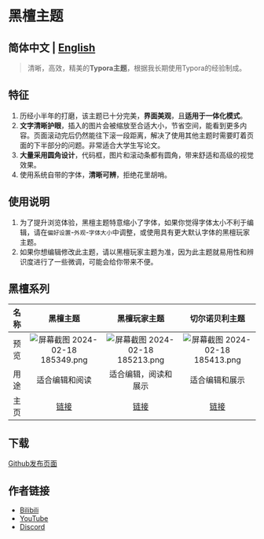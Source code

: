 # 黑檀主题

## 简体中文 | [English](/typora_theme_ebony/en/)

> 清晰，高效，精美的**Typora主题**，根据我长期使用Typora的经验制成。
>

## 特征

1. 历经小半年的打磨，该主题已十分完美，**界面美观**，且**适用于一体化模式**。
2. **文字清晰护眼**，插入的图片会被缩放至合适大小，节省空间，能看到更多内容。页面滚动完后仍然能往下滚一段距离，解决了使用其他主题时需要盯着页面的下半部分的问题。非常适合大学生写论文。
3. **大量采用圆角设计**，代码框，图片和滚动条都有圆角，带来舒适和高级的视觉效果。
4. 使用系统自带的字体，**清晰可辨**，拒绝花里胡哨。

## 使用说明

1. 为了提升浏览体验，黑檀主题特意缩小了字体，如果你觉得字体太小不利于编辑，请在`偏好设置`-`外观`-`字体大小`中调整，或使用具有更大默认字体的黑檀玩家主题。
1. 如果你想编辑修改此主题，请以黑檀玩家主题为准，因为此主题就易用性和辨识度进行了一些微调，可能会给你带来不便。

## 黑檀系列

| 名称 | 黑檀主题 | 黑檀玩家主题 | 切尔诺贝利主题 |
| :------: | :--: | :--: | :------: |
| 预览     | ![屏幕截图 2024-02-18 185349.png](https://s2.loli.net/2024/02/18/fCkNEgublK8W4US.png) | ![屏幕截图 2024-02-18 185213.png](https://s2.loli.net/2024/02/18/4BFod6tCbnZRia7.png) | ![屏幕截图 2024-02-18 185413.png](https://s2.loli.net/2024/02/18/oNPgzh24mqs1caM.png) |
| 用途 | 适合编辑和阅读 | 适合编辑，阅读和展示 | 适合编辑和展示 |
| 主页 | [链接](/typora_theme_ebony/zh/) | [链接](/typora_theme_ebony/zh/ebonygamer) | [链接](/typora_theme_ebony/zh/chernobyl) |

## 下载

[Github发布页面](https://github.com/obscurefreeman/typora_theme_ebony/releases)

## 作者链接

- [Bilibili](https://space.bilibili.com/523837807)
- [YouTube](https://www.youtube.com/channel/UCw_S5zgJ6ikGSXtFeAvVK8Q)
- [Discord](https://discord.gg/zbX7nQa8xF)
